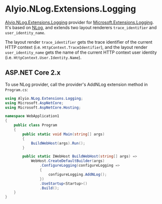 # Alyio.NLog.Extensions.Logging

[Alyio.NLog.Extensions.Logging](https://github.com/qqbuby/Alyio.NLog.Extensions.Logging) provider for [Microsoft.Extensions.Logging](https://github.com/aspnet/Logging). It's based on [NLog](https://github.com/NLog/NLog), and extends two layout renderers `trace_identifier` and `user_identity_name`.

The layout render `trace_identifier` gets the trace identifier of the current HTTP context (i.e. `HttpContext.TraceIdentifier`), and the layout render `user_identity_name` gets the name of the current HTTP context user identity (i.e. `HttpContext.User.Identity.Name`).

## ASP.NET Core 2.x

To use NLog provider, call the provider's AddNLog extension method in `Program.cs`:

```cs
using Alyio.NLog.Extensions.Logging;
using Microsoft.AspNetCore;
using Microsoft.AspNetCore.Hosting;

namespace WebApplication1
{
    public class Program
    {
        public static void Main(string[] args)
        {
            BuildWebHost(args).Run();
        }

        public static IWebHost BuildWebHost(string[] args) =>
            WebHost.CreateDefaultBuilder(args)
                .ConfigureLogging(configureLogging =>
                {
                    configureLogging.AddNLog();
                })
                .UseStartup<Startup>()
                .Build();
    }
}
```
